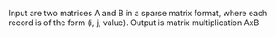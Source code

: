 Input are two matrices A and B in a sparse matrix format, where each record is of the form (i, j, value). 
Output is matrix multiplication AxB
